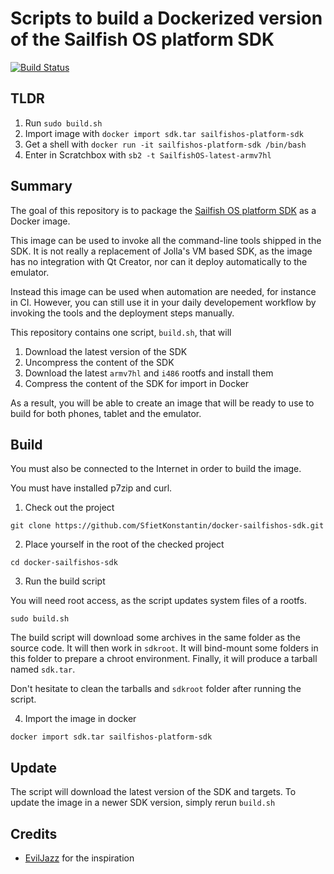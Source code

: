 # Scripts to build a Dockerized version of the Sailfish OS platform SDK

[![Build Status](https://travis-ci.org/SfietKonstantin/docker-sailfishos-sdk.svg?branch=master)](https://travis-ci.org/SfietKonstantin/docker-sailfishos-sdk)

## TLDR

1. Run `sudo build.sh`
2. Import image with `docker import sdk.tar sailfishos-platform-sdk`
3. Get a shell with `docker run -it sailfishos-platform-sdk /bin/bash`
4. Enter in Scratchbox with `sb2 -t SailfishOS-latest-armv7hl`

## Summary

The goal of this repository is to package the
[Sailfish OS platform SDK](https://sailfishos.org/wiki/Platform_SDK) as a Docker image.

This image can be used to invoke all the command-line tools shipped in the SDK. It is not really
a replacement of Jolla's VM based SDK, as the image has no integration with Qt Creator, nor can
it deploy automatically to the emulator.

Instead this image can be used when automation are needed, for instance in CI. However, you can 
still use it in your daily developement workflow by invoking the tools and the deployment steps 
manually.

This repository contains one script, `build.sh`, that will

1. Download the latest version of the SDK
2. Uncompress the content of the SDK
3. Download the latest `armv7hl` and `i486` rootfs and install them
4. Compress the content of the SDK for import in Docker

As a result, you will be able to create an image that will be ready to use to build for both phones, 
tablet and the emulator.


## Build

You must also be connected to the Internet in order to build the image.

You must have installed p7zip and curl.

1. Check out the project

```git clone https://github.com/SfietKonstantin/docker-sailfishos-sdk.git```

2. Place yourself in the root of the checked project

```cd docker-sailfishos-sdk```

3. Run the build script

You will need root access, as the script updates system files of a rootfs.

```sudo build.sh```

The build script will download some archives in the same folder as the source code.
It will then work in `sdkroot`. It will bind-mount some folders in this folder to 
prepare a chroot environment. Finally, it will produce a tarball named `sdk.tar`.

Don't hesitate to clean the tarballs and `sdkroot` folder after running the script.

4. Import the image in docker

```docker import sdk.tar sailfishos-platform-sdk```

## Update

The script will download the latest version of the SDK and targets. To update the image in a newer
SDK version, simply rerun `build.sh`

## Credits

- [EvilJazz](https://github.com/evilJazz/sailfishos-buildengine) for the inspiration

